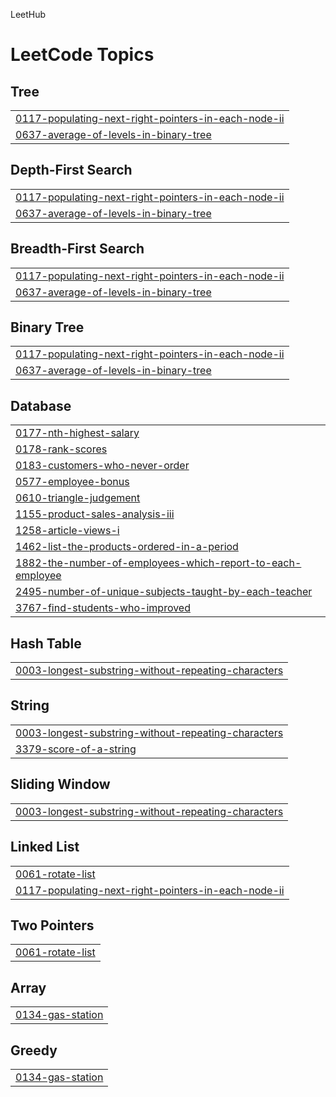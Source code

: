 LeetHub
<!---LeetCode Topics Start-->
# LeetCode Topics
## Tree
|  |
| ------- |
| [0117-populating-next-right-pointers-in-each-node-ii](https://github.com/yu-heejin/LeetHub/tree/master/0117-populating-next-right-pointers-in-each-node-ii) |
| [0637-average-of-levels-in-binary-tree](https://github.com/yu-heejin/LeetHub/tree/master/0637-average-of-levels-in-binary-tree) |
## Depth-First Search
|  |
| ------- |
| [0117-populating-next-right-pointers-in-each-node-ii](https://github.com/yu-heejin/LeetHub/tree/master/0117-populating-next-right-pointers-in-each-node-ii) |
| [0637-average-of-levels-in-binary-tree](https://github.com/yu-heejin/LeetHub/tree/master/0637-average-of-levels-in-binary-tree) |
## Breadth-First Search
|  |
| ------- |
| [0117-populating-next-right-pointers-in-each-node-ii](https://github.com/yu-heejin/LeetHub/tree/master/0117-populating-next-right-pointers-in-each-node-ii) |
| [0637-average-of-levels-in-binary-tree](https://github.com/yu-heejin/LeetHub/tree/master/0637-average-of-levels-in-binary-tree) |
## Binary Tree
|  |
| ------- |
| [0117-populating-next-right-pointers-in-each-node-ii](https://github.com/yu-heejin/LeetHub/tree/master/0117-populating-next-right-pointers-in-each-node-ii) |
| [0637-average-of-levels-in-binary-tree](https://github.com/yu-heejin/LeetHub/tree/master/0637-average-of-levels-in-binary-tree) |
## Database
|  |
| ------- |
| [0177-nth-highest-salary](https://github.com/yu-heejin/LeetHub/tree/master/0177-nth-highest-salary) |
| [0178-rank-scores](https://github.com/yu-heejin/LeetHub/tree/master/0178-rank-scores) |
| [0183-customers-who-never-order](https://github.com/yu-heejin/LeetHub/tree/master/0183-customers-who-never-order) |
| [0577-employee-bonus](https://github.com/yu-heejin/LeetHub/tree/master/0577-employee-bonus) |
| [0610-triangle-judgement](https://github.com/yu-heejin/LeetHub/tree/master/0610-triangle-judgement) |
| [1155-product-sales-analysis-iii](https://github.com/yu-heejin/LeetHub/tree/master/1155-product-sales-analysis-iii) |
| [1258-article-views-i](https://github.com/yu-heejin/LeetHub/tree/master/1258-article-views-i) |
| [1462-list-the-products-ordered-in-a-period](https://github.com/yu-heejin/LeetHub/tree/master/1462-list-the-products-ordered-in-a-period) |
| [1882-the-number-of-employees-which-report-to-each-employee](https://github.com/yu-heejin/LeetHub/tree/master/1882-the-number-of-employees-which-report-to-each-employee) |
| [2495-number-of-unique-subjects-taught-by-each-teacher](https://github.com/yu-heejin/LeetHub/tree/master/2495-number-of-unique-subjects-taught-by-each-teacher) |
| [3767-find-students-who-improved](https://github.com/yu-heejin/LeetHub/tree/master/3767-find-students-who-improved) |
## Hash Table
|  |
| ------- |
| [0003-longest-substring-without-repeating-characters](https://github.com/yu-heejin/LeetHub/tree/master/0003-longest-substring-without-repeating-characters) |
## String
|  |
| ------- |
| [0003-longest-substring-without-repeating-characters](https://github.com/yu-heejin/LeetHub/tree/master/0003-longest-substring-without-repeating-characters) |
| [3379-score-of-a-string](https://github.com/yu-heejin/LeetHub/tree/master/3379-score-of-a-string) |
## Sliding Window
|  |
| ------- |
| [0003-longest-substring-without-repeating-characters](https://github.com/yu-heejin/LeetHub/tree/master/0003-longest-substring-without-repeating-characters) |
## Linked List
|  |
| ------- |
| [0061-rotate-list](https://github.com/yu-heejin/LeetHub/tree/master/0061-rotate-list) |
| [0117-populating-next-right-pointers-in-each-node-ii](https://github.com/yu-heejin/LeetHub/tree/master/0117-populating-next-right-pointers-in-each-node-ii) |
## Two Pointers
|  |
| ------- |
| [0061-rotate-list](https://github.com/yu-heejin/LeetHub/tree/master/0061-rotate-list) |
## Array
|  |
| ------- |
| [0134-gas-station](https://github.com/yu-heejin/LeetHub/tree/master/0134-gas-station) |
## Greedy
|  |
| ------- |
| [0134-gas-station](https://github.com/yu-heejin/LeetHub/tree/master/0134-gas-station) |
<!---LeetCode Topics End-->